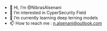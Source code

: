 - 👋 Hi, I’m @NibrasAlsenani
- 👀 I’m interested in CyperSecurity Field
- 🌱 I’m currently learning deep lerning models
- 📫 How to reach me : n.alsenani@outlook.com

<!---
NibrasAlsenani/NibrasAlsenani is a ✨ special ✨ repository because its `README.md` (this file) appears on your GitHub profile.
You can click the Preview link to take a look at your changes.
--->
